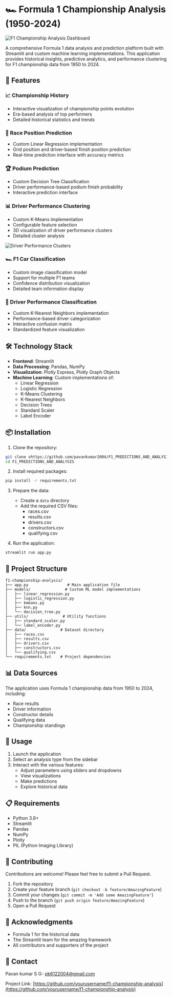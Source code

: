 # 🏎️ Formula 1 Championship Analysis (1950-2024)

<img src="https://th.bing.com/th/id/OIP.4z9ecvV_YD9lVcVCyGXoogHaEK?w=1600&h=900&rs=1&pid=ImgDetMain" alt="F1 Championship Analysis Dashboard" />

A comprehensive Formula 1 data analysis and prediction platform built with Streamlit and custom machine learning implementations. This application provides historical insights, predictive analytics, and performance clustering for F1 championship data from 1950 to 2024.

## 🌟 Features

### 📈 Championship History
- Interactive visualization of championship points evolution
- Era-based analysis of top performers
- Detailed historical statistics and trends



### 🏁 Race Position Prediction
- Custom Linear Regression implementation
- Grid position and driver-based finish position prediction
- Real-time prediction interface with accuracy metrics



### 🏆 Podium Prediction
- Custom Decision Tree Classification
- Driver performance-based podium finish probability
- Interactive prediction interface

### 📊 Driver Performance Clustering
- Custom K-Means implementation
- Configurable feature selection
- 3D visualization of driver performance clusters
- Detailed cluster analysis

<img src="/api/placeholder/800/400" alt="Driver Performance Clusters" />

### 🏎️ F1 Car Classification
- Custom image classification model
- Support for multiple F1 teams
- Confidence distribution visualization
- Detailed team information display

### 👥 Driver Performance Classification
- Custom K-Nearest Neighbors implementation
- Performance-based driver categorization
- Interactive confusion matrix
- Standardized feature visualization

## 🛠️ Technology Stack

- **Frontend**: Streamlit
- **Data Processing**: Pandas, NumPy
- **Visualization**: Plotly Express, Plotly Graph Objects
- **Machine Learning**: Custom implementations of:
  - Linear Regression
  - Logistic Regression
  - K-Means Clustering
  - K-Nearest Neighbors
  - Decision Trees
  - Standard Scaler
  - Label Encoder

## 📦 Installation

1. Clone the repository:
```bash
git clone vhttps://github.com/pavankumar2004/F1_PREDICTIONS_AND_ANALYSIS.git
cd F1_PREDICTIONS_AND_ANALYSIS
```

2. Install required packages:
```bash
pip install -r requirements.txt
```

3. Prepare the data:
   - Create a `data` directory
   - Add the required CSV files:
     - races.csv
     - results.csv
     - drivers.csv
     - constructors.csv
     - qualifying.csv

4. Run the application:
```bash
streamlit run app.py
```

## 📁 Project Structure

```
f1-championship-analysis/
├── app.py                 # Main application file
├── models/               # Custom ML model implementations
│   ├── linear_regression.py
│   ├── logistic_regression.py
│   ├── kmeans.py
│   ├── knn.py
│   └── decision_tree.py
├── utils/               # Utility functions
│   ├── standard_scaler.py
│   └── label_encoder.py
├── data/               # Dataset directory
│   ├── races.csv
│   ├── results.csv
│   ├── drivers.csv
│   ├── constructors.csv
│   └── qualifying.csv
└── requirements.txt    # Project dependencies
```

## 📊 Data Sources

The application uses Formula 1 championship data from 1950 to 2024, including:
- Race results
- Driver information
- Constructor details
- Qualifying data
- Championship standings

## 🚀 Usage

1. Launch the application
2. Select an analysis type from the sidebar
3. Interact with the various features:
   - Adjust parameters using sliders and dropdowns
   - View visualizations
   - Make predictions
   - Explore historical data

## 📋 Requirements

- Python 3.8+
- Streamlit
- Pandas
- NumPy
- Plotly
- PIL (Python Imaging Library)

## 🤝 Contributing

Contributions are welcome! Please feel free to submit a Pull Request.

1. Fork the repository
2. Create your feature branch (`git checkout -b feature/AmazingFeature`)
3. Commit your changes (`git commit -m 'Add some AmazingFeature'`)
4. Push to the branch (`git push origin feature/AmazingFeature`)
5. Open a Pull Request

## 🙏 Acknowledgments

- Formula 1 for the historical data
- The Streamlit team for the amazing framework
- All contributors and supporters of the project

## 📧 Contact

Pavan kumar S G- pk6122004@gmail.com

Project Link: [https://github.com/yourusername/f1-championship-analysis](https://github.com/yourusername/f1-championship-analysis)
